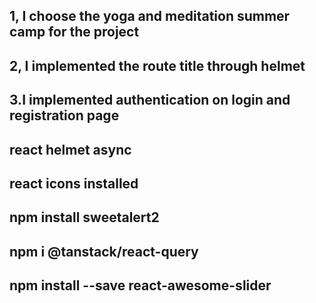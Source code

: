 ## 1, I choose the yoga and meditation summer camp for the project

## 2, I implemented the route title through helmet

## 3.I implemented authentication on login and registration page

## react helmet async

## react icons installed

## npm install sweetalert2

## npm i @tanstack/react-query

## npm install --save react-awesome-slider
